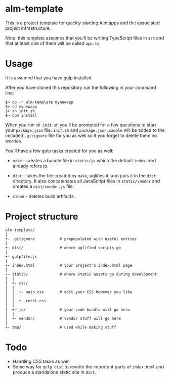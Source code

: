 # alm-template

This is a project template for quickly starting [Alm][alm] apps and the
associated project infrastructure.

Note: this template assumes that you'll be writing TypeScript files in `src`
and that at least one of them will be called `app.ts`.

# Usage

It is assumed that you have gulp installed.

After you have cloned this repository run the following in your command line:

    $> cp -r alm-template mynewapp
    $> cd mynewapp
    $> sh init.sh
    $> npm install

When you run `sh init.sh` you'll be prompted for a few questions to start your
`package.json` file. `init.sh` and `package.json.sample` will be added to the
included `.gitignore` file for you as well so if you forget to delete them
no worries.

You'll have a few gulp tasks created for you as well:

- `make` - creates a bundle file in `static/js` which the default `index.html`
already refers to.

- `dist` - takes the file created by `make`, uglifies it, and puts it in the
`dist` directory. It also concatenates all JavaScript files in `static/vendor`
and creates a `dist/vendor.js` file.

- `clean` - deletes build artifacts.

# Project structure

    alm-template/
    |
    +- .gitignore           # prepopulated with useful entries
    |
    +- dist/                # where uglified scripts go
    |
    +- gulpfile.js
    |
    +- index.html           # your project's index.html page
    |
    +- static/              # where static assets go during development
    |  |
    |  +- css/
    |  |  |
    |  |  +- main.css       # edit your CSS however you like
    |  |  |
    |  |  +- reset.css
    |  |
    |  +- js/               # your code bundle will go here
    |  |
    |  +- vendor/           # vendor stuff will go here
    |
    +- tmp/                 # used while making stuff

# Todo

- Handling CSS tasks as well
- Some way for `gulp dist` to rewrite the important parts of `index.html` and
produce a standalone static site in `dist`.

[alm]: http://niltag.net/Alm
